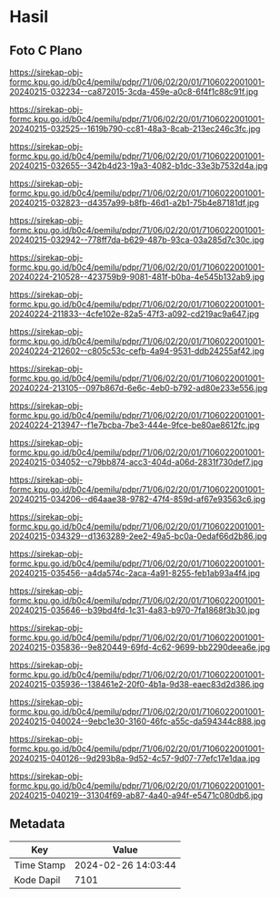 # Hasil

## Foto C Plano

https://sirekap-obj-formc.kpu.go.id/b0c4/pemilu/pdpr/71/06/02/20/01/7106022001001-20240215-032234--ca872015-3cda-459e-a0c8-6f4f1c88c91f.jpg

https://sirekap-obj-formc.kpu.go.id/b0c4/pemilu/pdpr/71/06/02/20/01/7106022001001-20240215-032525--1619b790-cc81-48a3-8cab-213ec246c3fc.jpg

https://sirekap-obj-formc.kpu.go.id/b0c4/pemilu/pdpr/71/06/02/20/01/7106022001001-20240215-032655--342b4d23-19a3-4082-b1dc-33e3b7532d4a.jpg

https://sirekap-obj-formc.kpu.go.id/b0c4/pemilu/pdpr/71/06/02/20/01/7106022001001-20240215-032823--d4357a99-b8fb-46d1-a2b1-75b4e87181df.jpg

https://sirekap-obj-formc.kpu.go.id/b0c4/pemilu/pdpr/71/06/02/20/01/7106022001001-20240215-032942--778ff7da-b629-487b-93ca-03a285d7c30c.jpg

https://sirekap-obj-formc.kpu.go.id/b0c4/pemilu/pdpr/71/06/02/20/01/7106022001001-20240224-210528--423759b9-9081-481f-b0ba-4e545b132ab9.jpg

https://sirekap-obj-formc.kpu.go.id/b0c4/pemilu/pdpr/71/06/02/20/01/7106022001001-20240224-211833--4cfe102e-82a5-47f3-a092-cd219ac9a647.jpg

https://sirekap-obj-formc.kpu.go.id/b0c4/pemilu/pdpr/71/06/02/20/01/7106022001001-20240224-212602--c805c53c-cefb-4a94-9531-ddb24255af42.jpg

https://sirekap-obj-formc.kpu.go.id/b0c4/pemilu/pdpr/71/06/02/20/01/7106022001001-20240224-213105--097b867d-6e6c-4eb0-b792-ad80e233e556.jpg

https://sirekap-obj-formc.kpu.go.id/b0c4/pemilu/pdpr/71/06/02/20/01/7106022001001-20240224-213947--f1e7bcba-7be3-444e-9fce-be80ae8612fc.jpg

https://sirekap-obj-formc.kpu.go.id/b0c4/pemilu/pdpr/71/06/02/20/01/7106022001001-20240215-034052--c79bb874-acc3-404d-a06d-2831f730def7.jpg

https://sirekap-obj-formc.kpu.go.id/b0c4/pemilu/pdpr/71/06/02/20/01/7106022001001-20240215-034206--d64aae38-9782-47f4-859d-af67e93563c6.jpg

https://sirekap-obj-formc.kpu.go.id/b0c4/pemilu/pdpr/71/06/02/20/01/7106022001001-20240215-034329--d1363289-2ee2-49a5-bc0a-0edaf66d2b86.jpg

https://sirekap-obj-formc.kpu.go.id/b0c4/pemilu/pdpr/71/06/02/20/01/7106022001001-20240215-035456--a4da574c-2aca-4a91-8255-feb1ab93a4f4.jpg

https://sirekap-obj-formc.kpu.go.id/b0c4/pemilu/pdpr/71/06/02/20/01/7106022001001-20240215-035646--b39bd4fd-1c31-4a83-b970-7fa1868f3b30.jpg

https://sirekap-obj-formc.kpu.go.id/b0c4/pemilu/pdpr/71/06/02/20/01/7106022001001-20240215-035836--9e820449-69fd-4c62-9699-bb2290deea6e.jpg

https://sirekap-obj-formc.kpu.go.id/b0c4/pemilu/pdpr/71/06/02/20/01/7106022001001-20240215-035936--138461e2-20f0-4b1a-9d38-eaec83d2d386.jpg

https://sirekap-obj-formc.kpu.go.id/b0c4/pemilu/pdpr/71/06/02/20/01/7106022001001-20240215-040024--9ebc1e30-3160-46fc-a55c-da594344c888.jpg

https://sirekap-obj-formc.kpu.go.id/b0c4/pemilu/pdpr/71/06/02/20/01/7106022001001-20240215-040126--9d293b8a-9d52-4c57-9d07-77efc17e1daa.jpg

https://sirekap-obj-formc.kpu.go.id/b0c4/pemilu/pdpr/71/06/02/20/01/7106022001001-20240215-040219--31304f69-ab87-4a40-a94f-e5471c080db6.jpg


## Metadata

| Key        | Value               |
| ---------- | ------------------- |
| Time Stamp | 2024-02-26 14:03:44 |
| Kode Dapil | 7101                |



